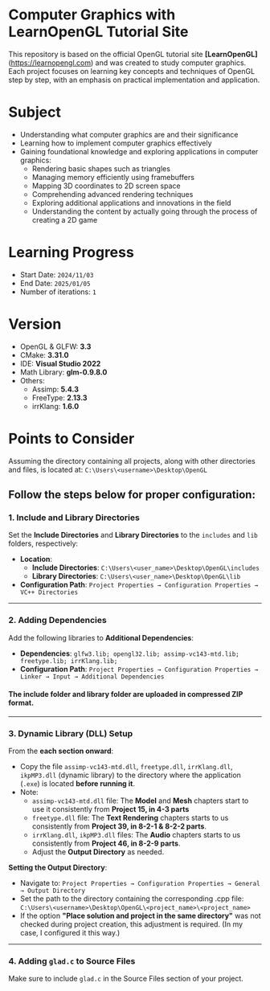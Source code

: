 # **Computer Graphics with LearnOpenGL Tutorial Site**
This repository is based on the official OpenGL tutorial site **[LearnOpenGL]**(https://learnopengl.com) and was created to study computer graphics. Each project focuses on learning key concepts and techniques of OpenGL step by step, with an emphasis on practical implementation and application.

# **Subject**
- Understanding what computer graphics are and their significance
- Learning how to implement computer graphics effectively
- Gaining foundational knowledge and exploring applications in computer graphics:
  - Rendering basic shapes such as triangles
  - Managing memory efficiently using framebuffers
  - Mapping 3D coordinates to 2D screen space
  - Comprehending advanced rendering techniques
  - Exploring additional applications and innovations in the field
  - Understanding the content by actually going through the process of creating a 2D game

# Learning Progress
- Start Date: `2024/11/03`
- End Date: `2025/01/05`
- Number of iterations: `1`

# Version
- OpenGL & GLFW: **3.3**
- CMake: **3.31.0**
- IDE: **Visual Studio 2022**
- Math Library: **glm-0.9.8.0**
- Others:
  - Assimp: **5.4.3**
  - FreeType: **2.13.3**
  - irrKlang: **1.6.0**
    
# Points to Consider 
Assuming the directory containing all projects, along with other directories and files, is located at:
`C:\Users\<username>\Desktop\OpenGL`

Follow the steps below for proper configuration:
--------------------------------------------------
### 1. Include and Library Directories
Set the **Include Directories** and **Library Directories** to the `includes` and `lib` folders, respectively:
- **Location**:
  - **Include Directories**:
    `C:\Users\<user_name>\Desktop\OpenGL\includes`
  - **Library Directories**:
    `C:\Users\<user_name>\Desktop\OpenGL\lib`
- **Configuration Path**:
`Project Properties → Configuration Properties → VC++ Directories`
--------------------------------------------------
### 2. Adding Dependencies
Add the following libraries to **Additional Dependencies**:
- **Dependencies**:
  `glfw3.lib; opengl32.lib; assimp-vc143-mtd.lib; freetype.lib; irrKlang.lib;`
- **Configuration Path**:
`Project Properties → Configuration Properties → Linker → Input → Additional Dependencies`

#### **The include folder and library folder are uploaded in compressed ZIP format**.
--------------------------------------------------
### 3. Dynamic Library (DLL) Setup
From the **each section onward**:
- Copy the file `assimp-vc143-mtd.dll`, `freetype.dll`, `irrKlang.dll`, `ikpMP3.dll` (dynamic library) to the directory where the application (`.exe`) is located **before running it**.
- Note:
  - `assimp-vc143-mtd.dll` file: The **Model** and **Mesh** chapters start to use it consistently from **Project 15, in 4-3 parts**
  - `freetype.dll` file: The **Text Rendering** chapters starts to us consistently from **Project 39, in 8-2-1 & 8-2-2 parts**.
  - `irrKlang.dll`, `ikpMP3.dll` files: The **Audio** chapters starts to us consistently from **Project 46, in 8-2-9 parts**.
  - Adjust the **Output Directory** as needed.
    
**Setting the Output Directory**:
- Navigate to:
   `Project Properties → Configuration Properties → General → Output Directory`
- Set the path to the directory containing the corresponding .cpp file:
   `C:\Users\<username>\Desktop\OpenGL\<project_name>\<project_name>`
- If the option **"Place solution and project in the same directory"** was not checked during project creation, this adjustment is required. (In my case, I configured it this way.)
--------------------------------------------------
### 4. Adding `glad.c` to Source Files
Make sure to include `glad.c` in the Source Files section of your project.
